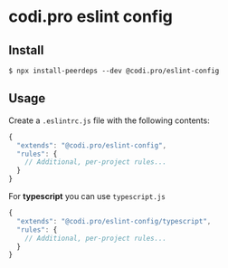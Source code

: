 # codi.pro eslint config

## Install

```
$ npx install-peerdeps --dev @codi.pro/eslint-config
```

## Usage

Create a `.eslintrc.js` file with the following contents:

```js
{
  "extends": "@codi.pro/eslint-config",
  "rules": {
    // Additional, per-project rules...
  }
}
```

For **typescript** you can use `typescript.js`

```js
{
  "extends": "@codi.pro/eslint-config/typescript",
  "rules": {
    // Additional, per-project rules...
  }
}

```